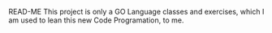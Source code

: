 READ-ME
This project is only a GO Language classes and exercises, which I am used to lean this new Code Programation, to me. 
 
